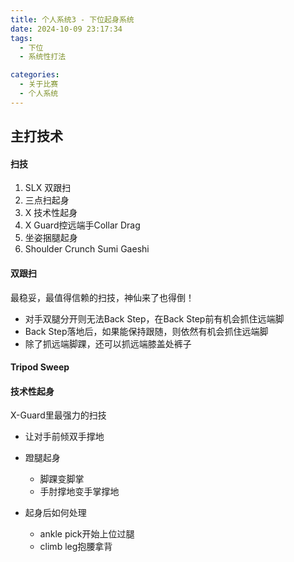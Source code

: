 ```yaml
---
title: 个人系统3 - 下位起身系统
date: 2024-10-09 23:17:34
tags:
  - 下位
  - 系统性打法

categories:
  - 关于比赛
  - 个人系统
---
```





## 主打技术

#### 扫技

1. SLX 双跟扫
2. 三点扫起身
3. X 技术性起身
4. X Guard控远端手Collar Drag
5. 坐姿捆腿起身
6. Shoulder Crunch Sumi Gaeshi



#### 双跟扫

最稳妥，最值得信赖的扫技，神仙来了也得倒！

- 对手双腿分开则无法Back Step，在Back Step前有机会抓住远端脚
- Back Step落地后，如果能保持跟随，则依然有机会抓住远端脚
- 除了抓远端脚踝，还可以抓远端膝盖处裤子



#### Tripod Sweep



#### 技术性起身

X-Guard里最强力的扫技

- 让对手前倾双手撑地

- 蹬腿起身

  - 脚踝变脚掌
  - 手肘撑地变手掌撑地

- 起身后如何处理

  - ankle pick开始上位过腿
  - climb leg抱腰拿背











